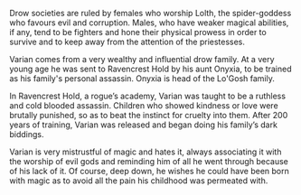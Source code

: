 Drow societies are ruled by females who worship Lolth, the spider-goddess who favours evil and corruption. Males, who have weaker magical abilities, if any, tend to be fighters and hone their physical prowess in order to survive and to keep away from the attention of the priestesses.

Varian comes from a very wealthy and influential drow family. At a very young age he was sent to Ravencrest Hold by his aunt Onyxia, to be trained as his family's personal assassin. Onyxia is head of the Lo'Gosh family.

In Ravencrest Hold, a rogue’s academy, Varian was taught to be a ruthless and cold blooded assassin. Children who showed kindness or love were brutally punished, so as to beat the instinct for cruelty into them. After 200 years of training, Varian was released and began doing his family’s dark biddings.

Varian is very mistrustful of magic and hates it, always associating it with the worship of evil gods and reminding him of all he went through because of his lack of it. Of course, deep down, he wishes he could have been born with magic as to avoid all the pain his childhood was permeated with. 